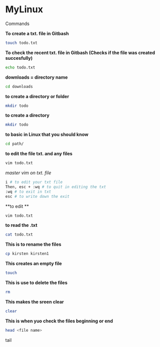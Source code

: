 # MyLinux
Commands

**To create a txt. file in Gitbash**
```bash
touch todo.txt
```

**To check the recent txt. file in Gitbash (Checks if the file was created succesfully)**
```bash
echo todo.txt
```

**downloads = directory name**
```bash
cd downloads
```

**to create a directory or folder**
```bash
mkdir todo 
```

**to create a directory**
```bash
mkdir todo 
```

**to basic in Linux that you should know**
```bash
cd path/ 
```

**to edit the file txt. and any files**
```bash
vim todo.txt
```


*master vim on txt. file*
```bash
i # to edit your txt file
Then, esc + :wq # to quit in editing the txt
:wq # to exit in txt
esc # to write down the exit
```


**to edit **
```bash
vim todo.txt
```



**to read the .txt**
```bash
cat todo.txt
```

**This is to rename the files**
```bash
cp kirsten kirsten1
```

**This creates an empty file**
```bash
touch
```

**This is use to delete the files**
```bash
rm
```

**This makes the sreen clear**
```bash
clear
```

**This is when yuo check the files beginning or end**
```bash
head <file name>

```
tail <file name>

